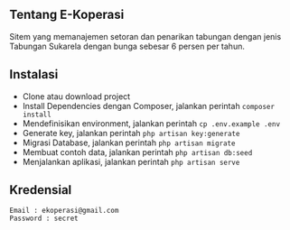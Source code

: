 ## Tentang E-Koperasi

Sitem yang memanajemen setoran dan penarikan tabungan dengan jenis Tabungan Sukarela dengan bunga sebesar 6 persen per tahun.

## Instalasi

- Clone atau download project
- Install Dependencies dengan Composer, jalankan perintah `composer install`
- Mendefinisikan environment, jalankan perintah `cp .env.example .env`
- Generate key, jalankan perintah `php artisan key:generate`
- Migrasi Database, jalankan perintah `php artisan migrate`
- Membuat contoh data, jalankan perintah `php artisan db:seed`
- Menjalankan aplikasi, jalankan perintah `php artisan serve`

## Kredensial

```
Email : ekoperasi@gmail.com
Password : secret
```